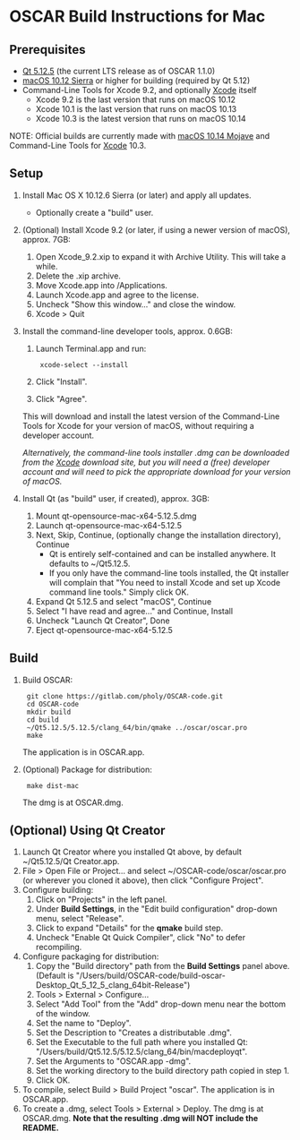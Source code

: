 # OSCAR Build Instructions for Mac

## Prerequisites

- [Qt 5.12.5] (the current LTS release as of OSCAR 1.1.0)
- [macOS 10.12 Sierra] or higher for building (required by Qt 5.12)
- Command-Line Tools for Xcode 9.2, and optionally [Xcode] itself
    - Xcode 9.2 is the last version that runs on macOS 10.12
    - Xcode 10.1 is the last version that runs on macOS 10.13
    - Xcode 10.3 is the latest version that runs on macOS 10.14

NOTE: Official builds are currently made with [macOS 10.14 Mojave] and Command-Line Tools for [Xcode] 10.3.

## Setup
1. Install Mac OS X 10.12.6 Sierra (or later) and apply all updates.
     * Optionally create a "build" user.

2. (Optional) Install Xcode 9.2 (or later, if using a newer version of macOS), approx. 7GB:
    1. Open Xcode_9.2.xip to expand it with Archive Utility. This will take a while.
    2. Delete the .xip archive.
    3. Move Xcode.app into /Applications.
    4. Launch Xcode.app and agree to the license.
    5. Uncheck "Show this window..." and close the window.
    6. Xcode > Quit

3. Install the command-line developer tools, approx. 0.6GB:

    1. Launch Terminal.app and run:

            xcode-select --install

    2. Click "Install".
    3. Click "Agree".

   This will download and install the latest version of the Command-Line Tools for Xcode for your version of macOS, without requiring a developer account.

   _Alternatively, the command-line tools installer .dmg can be downloaded from the [Xcode] download site, but you will need a (free) developer account and will
   need to pick the appropriate download for your version of macOS._

4. Install Qt (as "build" user, if created), approx. 3GB:
    1. Mount qt-opensource-mac-x64-5.12.5.dmg
    2. Launch qt-opensource-mac-x64-5.12.5
    3. Next, Skip, Continue, (optionally change the installation directory), Continue
        * Qt is entirely self-contained and can be installed anywhere. It defaults to ~/Qt5.12.5.
        * If you only have the command-line tools installed, the Qt installer will complain that "You need to install Xcode and set up Xcode command line tools." Simply click OK.
    4. Expand Qt 5.12.5 and select "macOS", Continue
    5. Select "I have read and agree..." and Continue, Install
    6. Uncheck "Launch Qt Creator", Done
    7. Eject qt-opensource-mac-x64-5.12.5

## Build

1. Build OSCAR:

        git clone https://gitlab.com/pholy/OSCAR-code.git
        cd OSCAR-code
        mkdir build
        cd build
        ~/Qt5.12.5/5.12.5/clang_64/bin/qmake ../oscar/oscar.pro
        make

   The application is in OSCAR.app.

2. (Optional) Package for distribution:

        make dist-mac

   The dmg is at OSCAR.dmg.

## (Optional) Using Qt Creator

1. Launch Qt Creator where you installed Qt above, by default ~/Qt5.12.5/Qt Creator.app.
2. File > Open File or Project... and select ~/OSCAR-code/oscar/oscar.pro (or wherever you cloned it above), then click "Configure Project".
3. Configure building:
    1. Click on "Projects" in the left panel.
    2. Under **Build Settings**, in the "Edit build configuration" drop-down menu, select "Release".
    3. Click to expand "Details" for the **qmake** build step.
    4. Uncheck "Enable Qt Quick Compiler", click "No" to defer recompiling.
4. Configure packaging for distribution:
    1. Copy the "Build directory" path from the **Build Settings** panel above. (Default is "/Users/build/OSCAR-code/build-oscar-Desktop_Qt_5_12_5_clang_64bit-Release")
    2. Tools > External > Configure...
    3. Select "Add Tool" from the "Add" drop-down menu near the bottom of the window.
    4. Set the name to "Deploy".
    5. Set the Description to "Creates a distributable .dmg".
    6. Set the Executable to the full path where you installed Qt: "/Users/build/Qt5.12.5/5.12.5/clang_64/bin/macdeployqt".
    7. Set the Arguments to "OSCAR.app -dmg".
    8. Set the working directory to the build directory path copied in step 1.
    9. Click OK.
5. To compile, select Build > Build Project "oscar". The application is in OSCAR.app.
6. To create a .dmg, select Tools > External > Deploy. The dmg is at OSCAR.dmg. **Note that the resulting .dmg will NOT include the README.**

[Qt 5.12.5]: http://download.qt.io/archive/qt/5.12/5.12.5/qt-opensource-mac-x64-5.12.5.dmg
[macOS 10.14 Mojave]: https://apps.apple.com/us/app/macos-mojave/id1398502828?ls=1&mt=12
[macOS 10.13 High Sierra]: https://apps.apple.com/us/app/macos-high-sierra/id1246284741?ls=1&mt=12
[macOS 10.12 Sierra]: https://apps.apple.com/us/app/macos-sierra/id1127487414?ls=1&mt=12
[Xcode]: https://developer.apple.com/download/more/
